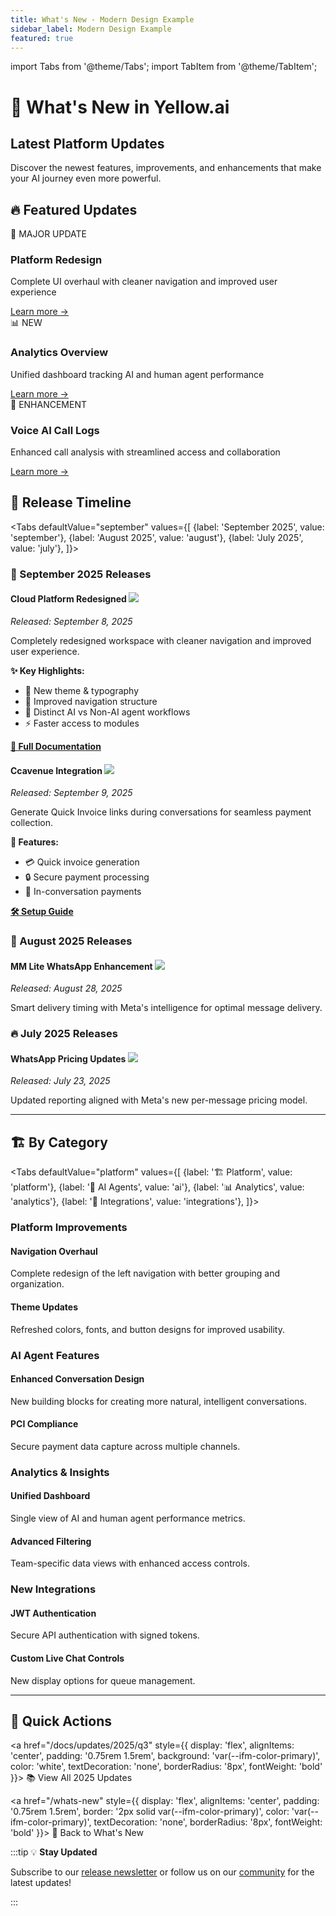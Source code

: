 ```yaml
---
title: What's New - Modern Design Example
sidebar_label: Modern Design Example
featured: true
---
```


import Tabs from '@theme/Tabs';
import TabItem from '@theme/TabItem';

# 🚀 What's New in Yellow.ai

<div style={{
  background: 'linear-gradient(135deg, #667eea 0%, #764ba2 100%)',
  borderRadius: '12px',
  padding: '2rem',
  color: 'white',
  marginBottom: '2rem'
}}>
  <h2 style={{color: 'white', marginBottom: '0.5rem'}}>Latest Platform Updates</h2>
  <p style={{opacity: 0.9, marginBottom: 0}}>
    Discover the newest features, improvements, and enhancements that make your AI journey even more powerful.
  </p>
</div>

## 🔥 **Featured Updates**

<div style={{
  display: 'grid',
  gridTemplateColumns: 'repeat(auto-fit, minmax(300px, 1fr))',
  gap: '1.5rem',
  marginBottom: '2rem'
}}>

<div style={{
  border: '1px solid var(--ifm-color-emphasis-200)',
  borderRadius: '12px',
  padding: '1.5rem',
  background: 'var(--ifm-color-background-surface)',
  transition: 'transform 0.2s ease, box-shadow 0.2s ease'
}}>
  <div style={{display: 'flex', alignItems: 'center', marginBottom: '1rem'}}>
    <span style={{fontSize: '1.5rem', marginRight: '0.5rem'}}>🎯</span>
    <span style={{
      background: 'linear-gradient(90deg, #10b981, #059669)',
      color: 'white',
      padding: '0.25rem 0.75rem',
      borderRadius: '12px',
      fontSize: '0.75rem',
      fontWeight: 'bold'
    }}>MAJOR UPDATE</span>
  </div>
  <h3 style={{marginBottom: '0.5rem'}}>Platform Redesign</h3>
  <p style={{color: 'var(--ifm-color-text-secondary)', marginBottom: '1rem'}}>
    Complete UI overhaul with cleaner navigation and improved user experience
  </p>
  <a href="../overview#cloud-platform-redefined" style={{
    color: 'var(--ifm-color-primary)',
    textDecoration: 'none',
    fontWeight: 'bold'
  }}>Learn more →</a>
</div>

<div style={{
  border: '1px solid var(--ifm-color-emphasis-200)',
  borderRadius: '12px',
  padding: '1.5rem',
  background: 'var(--ifm-color-background-surface)',
  transition: 'transform 0.2s ease, box-shadow 0.2s ease'
}}>
  <div style={{display: 'flex', alignItems: 'center', marginBottom: '1rem'}}>
    <span style={{fontSize: '1.5rem', marginRight: '0.5rem'}}>📊</span>
    <span style={{
      background: 'linear-gradient(90deg, #3b82f6, #2563eb)',
      color: 'white',
      padding: '0.25rem 0.75rem',
      borderRadius: '12px',
      fontSize: '0.75rem',
      fontWeight: 'bold'
    }}>NEW</span>
  </div>
  <h3 style={{marginBottom: '0.5rem'}}>Analytics Overview</h3>
  <p style={{color: 'var(--ifm-color-text-secondary)', marginBottom: '1rem'}}>
    Unified dashboard tracking AI and human agent performance
  </p>
  <a href="/docs/platform_concepts/analyze/analytics-overview" style={{
    color: 'var(--ifm-color-primary)',
    textDecoration: 'none',
    fontWeight: 'bold'
  }}>Learn more →</a>
</div>

<div style={{
  border: '1px solid var(--ifm-color-emphasis-200)',
  borderRadius: '12px',
  padding: '1.5rem',
  background: 'var(--ifm-color-background-surface)',
  transition: 'transform 0.2s ease, box-shadow 0.2s ease'
}}>
  <div style={{display: 'flex', alignItems: 'center', marginBottom: '1rem'}}>
    <span style={{fontSize: '1.5rem', marginRight: '0.5rem'}}>🔧</span>
    <span style={{
      background: 'linear-gradient(90deg, #f59e0b, #d97706)',
      color: 'white',
      padding: '0.25rem 0.75rem',
      borderRadius: '12px',
      fontSize: '0.75rem',
      fontWeight: 'bold'
    }}>ENHANCEMENT</span>
  </div>
  <h3 style={{marginBottom: '0.5rem'}}>Voice AI Call Logs</h3>
  <p style={{color: 'var(--ifm-color-text-secondary)', marginBottom: '1rem'}}>
    Enhanced call analysis with streamlined access and collaboration
  </p>
  <a href="/docs/platform_concepts/analyze/call-logs" style={{
    color: 'var(--ifm-color-primary)',
    textDecoration: 'none',
    fontWeight: 'bold'
  }}>Learn more →</a>
</div>

</div>

## 📅 **Release Timeline**

<Tabs defaultValue="september" values={[
  {label: 'September 2025', value: 'september'},
  {label: 'August 2025', value: 'august'},
  {label: 'July 2025', value: 'july'},
]}>
  
<TabItem value="september">

### 🎉 September 2025 Releases

<div style={{
  borderLeft: '4px solid var(--ifm-color-primary)',
  paddingLeft: '1rem',
  marginBottom: '1.5rem'
}}>

#### Cloud Platform Redesigned ![](https://img.shields.io/badge/-Major%20Update-success)
*Released: September 8, 2025*

Completely redesigned workspace with cleaner navigation and improved user experience.

**✨ Key Highlights:**
- 🎨 New theme & typography
- 🧭 Improved navigation structure  
- 🤖 Distinct AI vs Non-AI agent workflows
- ⚡ Faster access to modules

[**📖 Full Documentation**](../overview#cloud-platform-redefined)

</div>

<div style={{
  borderLeft: '4px solid #10b981',
  paddingLeft: '1rem',
  marginBottom: '1.5rem'
}}>

#### Ccavenue Integration ![](https://img.shields.io/badge/-New-brightgreen)
*Released: September 9, 2025*

Generate Quick Invoice links during conversations for seamless payment collection.

**🔧 Features:**
- 💳 Quick invoice generation
- 🔒 Secure payment processing
- 💬 In-conversation payments

[**🛠️ Setup Guide**](../overview#ccavenue)

</div>

</TabItem>

<TabItem value="august">

### 🌟 August 2025 Releases

<div style={{
  borderLeft: '4px solid #3b82f6',
  paddingLeft: '1rem',
  marginBottom: '1.5rem'
}}>

#### MM Lite WhatsApp Enhancement ![](https://img.shields.io/badge/-Enhancement-blue)
*Released: August 28, 2025*

Smart delivery timing with Meta's intelligence for optimal message delivery.

</div>

</TabItem>

<TabItem value="july">

### 🔥 July 2025 Releases

<div style={{
  borderLeft: '4px solid #f59e0b',
  paddingLeft: '1rem',
  marginBottom: '1.5rem'
}}>

#### WhatsApp Pricing Updates ![](https://img.shields.io/badge/-Important-orange)
*Released: July 23, 2025*

Updated reporting aligned with Meta's new per-message pricing model.

</div>

</TabItem>

</Tabs>

---

## 🏗️ **By Category**

<Tabs defaultValue="platform" values={[
  {label: '🏗️ Platform', value: 'platform'},
  {label: '🤖 AI Agents', value: 'ai'},
  {label: '📊 Analytics', value: 'analytics'},
  {label: '🔌 Integrations', value: 'integrations'},
]}>

<TabItem value="platform">

### Platform Improvements

#### Navigation Overhaul
Complete redesign of the left navigation with better grouping and organization.

#### Theme Updates
Refreshed colors, fonts, and button designs for improved usability.

</TabItem>

<TabItem value="ai">

### AI Agent Features

#### Enhanced Conversation Design
New building blocks for creating more natural, intelligent conversations.

#### PCI Compliance
Secure payment data capture across multiple channels.

</TabItem>

<TabItem value="analytics">

### Analytics & Insights

#### Unified Dashboard
Single view of AI and human agent performance metrics.

#### Advanced Filtering
Team-specific data views with enhanced access controls.

</TabItem>

<TabItem value="integrations">

### New Integrations

#### JWT Authentication
Secure API authentication with signed tokens.

#### Custom Live Chat Controls
New display options for queue management.

</TabItem>

</Tabs>

---

## 🎯 **Quick Actions**

<div style={{
  display: 'flex',
  gap: '1rem',
  flexWrap: 'wrap',
  marginTop: '2rem'
}}>

<a href="/docs/updates/2025/q3" style={{
  display: 'flex',
  alignItems: 'center',
  padding: '0.75rem 1.5rem',
  background: 'var(--ifm-color-primary)',
  color: 'white',
  textDecoration: 'none',
  borderRadius: '8px',
  fontWeight: 'bold'
}}>
  📚 View All 2025 Updates
</a>

<a href="/whats-new" style={{
  display: 'flex',
  alignItems: 'center',
  padding: '0.75rem 1.5rem',
  border: '2px solid var(--ifm-color-primary)',
  color: 'var(--ifm-color-primary)',
  textDecoration: 'none',
  borderRadius: '8px',
  fontWeight: 'bold'
}}>
  🔄 Back to What's New
</a>

</div>

:::tip 💡 **Stay Updated**

Subscribe to our [release newsletter](mailto:updates@yellow.ai) or follow us on our [community](https://community.yellow.ai) for the latest updates!

:::

